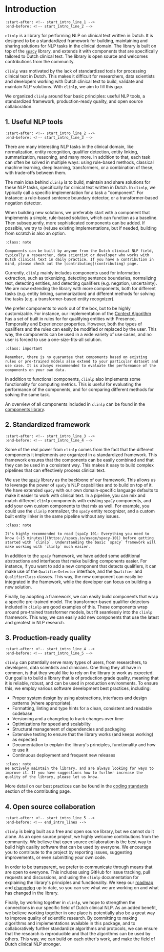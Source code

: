 # Introduction

```{include} ../../README.md
:start-after: <!-- start_intro_line_1 -->
:end-before: <!-- start_intro_line_2 -->
```

`clinlp` is a library for performing NLP on clinical text written in Dutch. It is designed to be a standardized framework for building, maintaining and sharing solutions for NLP tasks in the clinical domain. The library is built on top of the [`spaCy`](https://spacy.io/) library, and extends it with components that are specifically tailored to Dutch clinical text. The library is open source and welcomes contributions from the community.

`clinlp` was motivated by the lack of standardized tools for processing clinical text in Dutch. This makes it difficult for researchers, data scientists and developers working with Dutch clinical text to build, validate and maintain NLP solutions. With `clinlp`, we aim to fill this gap.

We organized `clinlp` around four basic principles: useful NLP tools, a standardized framework, production-ready quality, and open source collaboration.

## 1. Useful NLP tools

```{include} ../../README.md
:start-after: <!-- start_intro_line_2 -->
:end-before: <!-- start_intro_line_3 -->
```

There are many interesting NLP tasks in the clinical domain, like normalization, entity recognition, qualifier detection, entity linking, summarization, reasoning, and many more. In addition to that, each task can often be solved in multiple ways: using rule-based methods, classical machine learning, deep learning, transformers, or a combination of these, with trade-offs between them.

The main idea behind `clinlp` is to build, maintain and share solutions for these NLP tasks, specifically for clinical text written in Dutch. In `clinlp`, we typically call a specific implementation for a task a "component". For instance: a rule-based sentence boundary detector, or a transformer-based negation detector.

When building new solutions, we preferably start with a component that implements a simple, rule-based solution, which can function as a baseline. Then subsequently, more sophisticated components can be added. If possible, we try to (re)use existing implementations, but if needed, building from scratch is also an option.

```{admonition} Contributing
:class: note

Components can be built by anyone from the Dutch clinical NLP field, typically a researcher, data scientist or developer who works with Dutch clinical text in daily practice. If you have a contribution in mind, please check out the [contributing](contributing) page.
```

Currently, `clinlp` mainly includes components used for information extraction, such as tokenizing, detecting sentence boundaries, normalizing text, detecting entities, and detecting qualifiers (e.g. negation, uncertainty). We are now extending the library with more components, both for different tasks (e.g. entity linking, summarization) and different methods for solving the tasks (e.g. a transformer-based entity recognizer).

We prefer components to work out of the box, but to be highly customizable. For instance, our implementation of the [Context Algorithm](components.md#clinlp_context_algorithm) has a set of built in rules for for qualifying entities with Presence, Temporality and Experiencer properties. However, both the types of qualifiers and the rules can easily be modified or replaced by the user. This way, the components can be used in a wide variety of use cases, and no user is forced to use a one-size-fits-all solution.

```{admonition} Important
:class: important

Remember, there is no guarantee that components based on existing rules or pre-trained models also extend to your particular dataset and use case. It is always recommended to evaluate the performance of the components on your own data.
```

In addition to functional components, `clinlp` also implements some functionality for computing metrics. This is useful for evaluating the performance of the components, and for comparing different methods for solving the same task.

An overview of all components included in `clinlp` can be found in the [components library](components).

## 2. Standardized framework

```{include} ../../README.md
:start-after: <!-- start_intro_line_3 -->
:end-before: <!-- start_intro_line_4 -->
```

Some of the real power from `clinlp` comes from the fact that the different components it implements are organized in a standardized framework. This framework ensures that the components can be easily combined and that they can be used in a consistent way. This makes it easy to build complex pipelines that can effectively process clinical text.

We use the [`spaCy`](https://spacy.io/) library as the backbone of our framework. This allows us to leverage the power of `spaCy`'s NLP capabilities and to build on top of it. We have extended `spaCy` with our own domain-specific language defaults to make it easier to work with clinical text. In a pipeline, you can mix and match different `clinlp` components with existing `spaCy` components, and add your own custom components to that mix as well. For example, you could use the `clinlp` normalizer, the `spaCy` entity recognizer, and a custom built entity linker in the same pipeline without any issues.

```{admonition} Getting familiar with spaCy
:class: note

It's highly recommended to read [spaCy 101: Everything you need to know (~15 minutes)](https://spacy.io/usage/spacy-101) before getting started with `clinlp`. Understanding the basic `spaCy` framework will make working with `clinlp` much easier.
```

In addition to the `spaCy` framework, we have added some additional abstractions and interfaces that make building components easier. For instance, if you want to add a new component that detects qualifiers, it can make use of the `QualifierDetector` interface, and the `Qualifier` and `QualifierClass` classes. This way, the new component can easily be integrated in the framework, while the developer can focus on building a new solution.

Finally, by adopting a framework, we can easily build components that wrap a specific pre-trained model. The transformer-based qualifier detectors included in `clinlp` are good examples of this. These components wrap around pre-trained transformer models, but fit seamlessly into the `clinlp` framework. This way, we can easily add new components that use the latest and greatest in NLP research.

## 3. Production-ready quality

```{include} ../../README.md
:start-after: <!-- start_intro_line_4 -->
:end-before: <!-- start_intro_line_5 -->
```

`clinlp` can potentially serve many types of users, from researchers, to developers, data scientists and clinicians. One thing they all have in common, is that they would like to rely on the library to work as expected. Our goal is to build a library that is of production grade quality, meaning that it is reliable, robust, and can be used in production environments. To ensure this, we employ various software development best practices, including:

* Proper system design by using abstractions, interfaces and design patterns (where appropriate).
* Formatting, linting and type hints for a clean, consistent and readable codebase
* Versioning and a changelog to track changes over time
* Optimizations for speed and scalability
* Structural management of dependencies and packaging
* Extensive testing to ensure that the library works (and keeps working) as expected
* Documentation to explain the library's principles, functionality and how to use it
* Continuous deployment and frequent new releases

```{admonition} Constant improvement
:class: note
We actively maintain the library, and are always looking for ways to improve it. If you have suggestions how to further increase the quality of the library, please let us know.
```

More detail on our best practices can be found in the [coding standards](https://clinlp.readthedocs.io/en/latest/contributing.html#coding-standards) section of the contributing page.

## 4. Open source collaboration

```{include} ../../README.md
:start-after: <!-- start_intro_line_5 -->
:end-before: <!-- end_intro_lines -->
```

`clinlp` is being built as a free and open source library, but we cannot do it alone. As an open source project, we highly welcome contributions from the community. We believe that open source collaboration is the best way to build high quality software that can be used by everyone. We encourage you to contribute to the project by reporting issues, suggesting improvements, or even submitting your own code.

In order to be transparent, we prefer to communicate through means that are open to everyone. This includes using GitHub for issue tracking, pull requests and discussions, and using the `clinlp` documentation for explaining the library's principles and functionality. We keep our [roadmap](https://clinlp.readthedocs.io/en/latest/roadmap.html) and [changelog](https://clinlp.readthedocs.io/en/latest/changelog.html) up to date, so you can see what we are working on and what has changed in the library.

Finally, by working together in `clinlp`, we hope to strengthen the connections in our specific field of Dutch clinical NLP. As an added benefit, we believe working together in one place is potentially also be a great way to improve quality of scientific research. By committing to making algorithms and implementations available in this package, and to collaboratively further standardize algorithms and protocols, we can ensure that the research is reproducible and that the algorithms can be used by others. This way, we can build on each other's work, and make the field of Dutch clinical NLP stronger.
